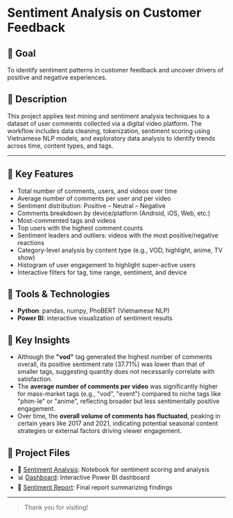 #  Sentiment Analysis on Customer Feedback

## 📌 Goal  
To identify sentiment patterns in customer feedback and uncover drivers of positive and negative experiences.

## 🔎 Description  
This project applies text mining and sentiment analysis techniques to a dataset of user comments collected via a digital video platform. The workflow includes data cleaning, tokenization, sentiment scoring using Vietnamese NLP models, and exploratory data analysis to identify trends across time, content types, and tags.

---

## 📌 Key Features

- Total number of comments, users, and videos over time
- Average number of comments per user and per video
- Sentiment distribution: Positive – Neutral – Negative
- Comments breakdown by device/platform (Android, iOS, Web, etc.)
- Most-commented tags and videos
- Top users with the highest comment counts
- Sentiment leaders and outliers: videos with the most positive/negative reactions
- Category-level analysis by content type (e.g., VOD, highlight, anime, TV show)
- Histogram of user engagement to highlight super-active users
- Interactive filters for tag, time range, sentiment, and device

## 🧰 Tools & Technologies  
- **Python**: pandas, numpy, PhoBERT (Vietnamese NLP)  
- **Power BI**: interactive visualization of sentiment results

## 🎯 Key Insights  
- Although the **"vod"** tag generated the highest number of comments overall, its positive sentiment rate (37.71%) was lower than that of smaller tags, suggesting quantity does not necessarily correlate with satisfaction.  
- The **average number of comments per video** was significantly higher for mass-market tags (e.g., "vod", "event") compared to niche tags like "phim-le" or "anime", reflecting broader but less sentimentally positive engagement.  
- Over time, the **overall volume of comments has fluctuated**, peaking in certain years like 2017 and 2021, indicating potential seasonal content strategies or external factors driving viewer engagement.

## 📁 Project Files  
- 📄 [Sentiment Analysis](https://github.com/ntmh12/da-projects/blob/main/Sentiment%20Analysis/Sentiment%20code.ipynb): Notebook for sentiment scoring and analysis  
- 📊 [Dashboard](https://app.powerbi.com/view?r=eyJrIjoiODExNjBkOTItYjg2YS00ZTFkLThmNDctNmE5MWU2YjU3MDZkIiwidCI6IjZhYzJhZDA2LTY5MmMtNDY2My1iN2FmLWE5ZmYyYTg2NmQwYyIsImMiOjEwfQ%3D%3D&pageName=761abf5f36a5454ba107): Interactive Power BI dashboard  
- 📃 [Sentiment Report](https://github.com/ntmh12/da-projects/blob/main/Sentiment%20Analysis/Sentiment%20Analysis%20report.pdf): Final report summarizing findings

---

> Thank you for visiting!
